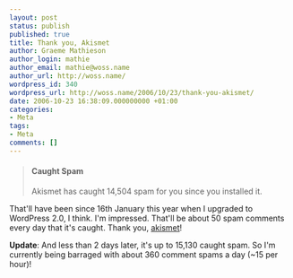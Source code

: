 ```yaml
---
layout: post
status: publish
published: true
title: Thank you, Akismet
author: Graeme Mathieson
author_login: mathie
author_email: mathie@woss.name
author_url: http://woss.name/
wordpress_id: 340
wordpress_url: http://woss.name/2006/10/23/thank-you-akismet/
date: 2006-10-23 16:38:09.000000000 +01:00
categories:
- Meta
tags:
- Meta
comments: []
---
```

> #### Caught Spam
>
> Akismet has caught 14,504 spam for you since you installed it.

That'll have been since 16th January this year when I upgraded to WordPress 2.0, I think.  I'm impressed.  That'll be about 50 spam comments every day that it's caught.  Thank you, [akismet](http:&#47;&#47;akismet.com&#47;)!

**Update**: And less than 2 days later, it's up to 15,130 caught spam.  So I'm currently being barraged with about 360 comment spams a day (~15 per hour)!

